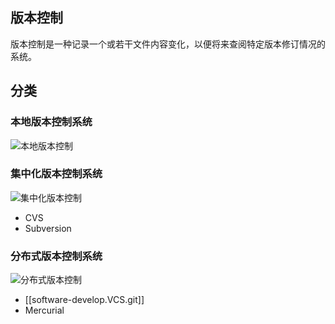 

## 版本控制

版本控制是一种记录一个或若干文件内容变化，以便将来查阅特定版本修订情况的系统。

## 分类

### 本地版本控制系统

![本地版本控制](https://git-scm.com/book/en/v2/images/local.png)


### 集中化版本控制系统

![集中化版本控制](https://git-scm.com/book/en/v2/images/centralized.png)

- CVS
- Subversion

### 分布式版本控制系统

![分布式版本控制](https://git-scm.com/book/en/v2/images/distributed.png)

- [[software-develop.VCS.git]]
- Mercurial